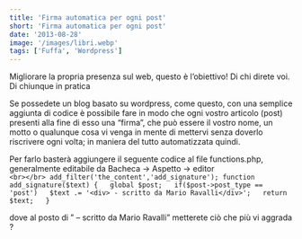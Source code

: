 ```yaml
---
title: 'Firma automatica per ogni post'
short: 'Firma automatica per ogni post'
date: '2013-08-28'
image: '/images/libri.webp'
tags: ['Fuffa', 'Wordpress']
---
```


Migliorare la propria presenza sul web, questo è l’obiettivo! Di chi direte voi. Di chiunque in pratica

Se possedete un blog basato su wordpress, come questo, con una semplice aggiunta di codice è possibile fare in modo che ogni vostro articolo (post) presenti alla fine di esso una “firma”, che può essere il vostro nome, un motto o qualunque cosa vi venga in mente di mettervi senza doverlo riscrivere ogni volta; in maniera del tutto automatizzata quindi.

Per farlo basterà aggiungere il seguente codice al file functions.php, generalmente editabile da Bacheca -> Aspetto -> editor  
`<br></br>
add_filter('the_content','add_signature');
function add_signature($text) {  
 global $post;  
 if($post->post_type == 'post')  
 $text .= '<div> - scritto da Mario Ravalli</div>';  
 return $text;  
 }`

dove al posto di ” – scritto da Mario Ravalli” metterete ciò che più vi aggrada ?